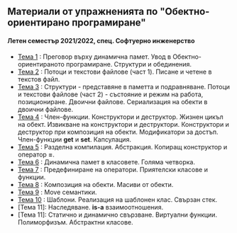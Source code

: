 ## Материали от упражненията по "Обектно-ориентирано програмиране"
#### Летен семестър 2021/2022, спец. Софтуерно инженерство

- [Тема 1](https://github.com/s1dvicious/OOP-Software-Engineering-21-22/tree/main/Sem%2001%2C02) : Преговор върху динамична памет. Увод в Обектно-ориентираното програмиране. Структури и обединения.
- [Тема 2](https://github.com/s1dvicious/OOP-Software-Engineering-21-22/tree/main/Sem%2003) : Потоци и текстови файлове (част 1). Писане и четене в текстов файл.
- [Тема 3](https://github.com/s1dvicious/OOP-Software-Engineering-21-22/tree/main/Sem%2004) : Структури - представяне в паметта и подравняване. Потоци и текстови файлове (част 2) - състояние и режим на работа, позициониране. Двоични файлове. Сериализация на обекти в двоични файлове.
- [Тема 4](https://github.com/s1dvicious/OOP-Software-Engineering-21-22/tree/main/Sem%2005) : Член-функции. Конструктори и деструктор. Жизнен цикъл на обект. Извикване на конструктори и деструктори. Конструктори и деструктор при композиция на обекти. Модификатори за достъп. Член-функции **get** и **set**. Капсулация.
- [Тема 5](https://github.com/s1dvicious/OOP-Software-Engineering-21-22/tree/main/Sem%2006) : Разделна компилация. Абстракция. Копиращ конструктор и оператор **=**. 
- [Тема 6](https://github.com/s1dvicious/OOP-Software-Engineering-21-22/tree/main/Sem%2007) : Динамична памет в класовете. Голяма четворка.
- [Тема 7](https://github.com/s1dvicious/OOP-Software-Engineering-21-22/tree/main/Sem%2008) : Предефиниране на оператори. Приятелски класове и функции.
- [Тема 8](https://github.com/s1dvicious/OOP-Software-Engineering-21-22/tree/main/Sem%2009) : Композиция на обекти. Масиви от обекти.
- [Тема 9](https://github.com/s1dvicious/OOP-Software-Engineering-21-22/tree/main/Sem%2010) : Move семантики.
- [Тема 10](https://github.com/s1dvicious/OOP-Software-Engineering-21-22/tree/main/Sem%2010) : Шаблони. Реализация на шаблонен клас. Свързан стек.
- [Тема 11]: Наследяване. **is-a** взаимоотношения.
- [Тема 11]: Статично и динамично свързване. Виртуални функции. Полиморфизъм. Абстрактни класове.
